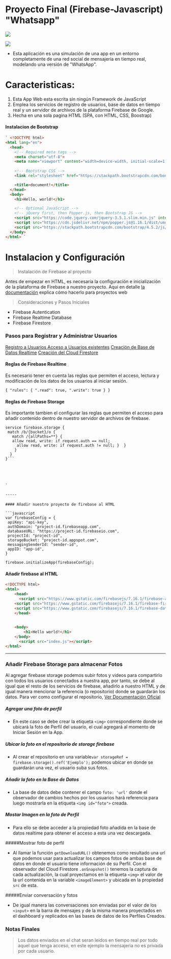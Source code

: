 
# Proyecto Final (Firebase-Javascript) "Whatsapp"
[![](https://lh3.googleusercontent.com/proxy/c9Nb2tBEAnRQ6rWZBx4dCF0W9LRZUjq-NWRB7MWFF_qbk2OI0AGZuE7LhG7d3YExnNnQLvTe25zapyzgXbwFPTtBd8W3itp5KzjI__BlodS_A2ec_1vxwwZdpqzXBO1aoqwSuXTUpw)](http://https://lh3.googleusercontent.com/proxy/c9Nb2tBEAnRQ6rWZBx4dCF0W9LRZUjq-NWRB7MWFF_qbk2OI0AGZuE7LhG7d3YExnNnQLvTe25zapyzgXbwFPTtBd8W3itp5KzjI__BlodS_A2ec_1vxwwZdpqzXBO1aoqwSuXTUpw)

[![](https://firebase.google.com/images/brand-guidelines/logo-standard.png)](http://https://firebase.google.com/images/brand-guidelines/logo-standard.png)
- Esta aplicación es una simulación de una app en un entorno completamente de una red social de mensajería en tiempo real, modelando una versión de "WhatsApp". 

# Caracteristicas:
1. Esta App Web esta escrita sin ningún Framework de JavaScript 
2. Emplea los servicios de registro de usuarios, base de datos en tiempo real y un servidor de archivos de la plataforma Firebase de Google.
3. Hecha en una sola pagina HTML (SPA, con HTML, CSS, Boostrap)



#### Instalacion de Bootstrap
```html
` <!DOCTYPE html>
<html lang="en">
  <head>
    <!-- Required meta tags -->
    <meta charset="utf-8">
    <meta name="viewport" content="width=device-width, initial-scale=1, shrink-to-fit=no">
	
    <!-- Bootstrap CSS -->
    <link rel="stylesheet" href="https://stackpath.bootstrapcdn.com/bootstrap/4.5.2/css/bootstrap.min.css" integrity="sha384-JcKb8q3iqJ61gNV9KGb8thSsNjpSL0n8PARn9HuZOnIxN0hoP+VmmDGMN5t9UJ0Z" crossorigin="anonymous">

    <title>document!</title>
  </head>
  <body>
    <h1>Hello, world!</h1>

    <!-- Optional JavaScript -->
    <!-- jQuery first, then Popper.js, then Bootstrap JS -->
    <script src="https://code.jquery.com/jquery-3.5.1.slim.min.js" integrity="sha384-DfXdz2htPH0lsSSs5nCTpuj/zy4C+OGpamoFVy38MVBnE+IbbVYUew+OrCXaRkfj" crossorigin="anonymous"></script>
    <script src="https://cdn.jsdelivr.net/npm/popper.js@1.16.1/dist/umd/popper.min.js" integrity="sha384-9/reFTGAW83EW2RDu2S0VKaIzap3H66lZH81PoYlFhbGU+6BZp6G7niu735Sk7lN" crossorigin="anonymous"></script>
    <script src="https://stackpath.bootstrapcdn.com/bootstrap/4.5.2/js/bootstrap.min.js" integrity="sha384-B4gt1jrGC7Jh4AgTPSdUtOBvfO8shuf57BaghqFfPlYxofvL8/KUEfYiJOMMV+rV" crossorigin="anonymous"></script>
  </body>
</html> `
 ```


# Instalacion y Configuración

> Instalación de Firebase al proyecto

Antes de empezar en HTML, es necesaria la configuración e inicialización de la plataforma de Firebase a nuestro proyecto. Aqui en detalle [la documentación](https://firebase.google.com/docs/web/setup) explica cómo hacerlo para proyectos web
                    
> Consideraciones y Pasos Iniciales

-  Firebase Autentication
- Firebase Realtime Database
- Firebase Firestore

### Pasos para Registrar y Administrar Usuarios

[Registro a Usuarios ](https://firebase.google.com/docs/auth/web/start)
[Acceso a Usuarios existentes](https://firebase.google.com/docs/auth/web/start)
[Creación de Base de Datos Realtime](https://firebase.google.com/docs/database/web/start)
[Creación del Cloud Firestore](https://firebase.google.com/docs/firestore/quickstart?hl=es)


#### Reglas de Firebase Realtime 
Es necesario tener en cuenta las reglas que permiten el acceso, lectura y modificación de los datos de los usuarios al iniciar sesión.

`{
  "rules": {
    ".read": true,
    ".write": true
  }
}`

#### Reglas de Firebase Storage 
Es importante tambien el configurar las reglas que permiten el acceso para añadir contenido dentro de nuestro servidor de archivos de firebase.

 ```rules_version = '2';
service firebase.storage {
  match /b/{bucket}/o {
    match /{allPaths=**} {
    allow read, write: if request.auth == null;
      allow read, write: if request.auth != null; }  }
     }
   } 
}```

 
 
 
 
 `

-----

#### Añadir nuestro proyecto de firebase al HTML　

```javascript
var firebaseConfig = {
  apiKey: "api-key",
  authDomain: "project-id.firebaseapp.com",
  databaseURL: "https://project-id.firebaseio.com",
  projectId: "project-id",
  storageBucket: "project-id.appspot.com",
  messagingSenderId: "sender-id",
  appID: "app-id",
}

firebase.initializeApp(firebaseConfig);
```

#### Añadir firebase al HTML

```html
<!DOCTYPE html>
<html>
    <head>
      <script src="https://www.gstatic.com/firebasejs/7.16.1/firebase-app.js"></script>
    <script src="https://www.gstatic.com/firebasejs/7.16.1/firebase-firestore.js"></script>
    <script src="https://www.gstatic.com/firebasejs/7.16.1/firebase-database.js"></script>
    </head>
	
	
    <body>
        <h1>Hello world!</h1>
    </body>
	  <script src="index.js"></script>
</html>
```

----

### Añadir Firebase Storage para almacenar Fotos
Al agregar firebase storage podemos subir fotos y videos para compartirlo con todos los usuarios conectados a nuestra app, por tanto, se debe al igual que el resto de los servicios de firebase, añadirlo a nuestro HTML y de igual manera mencionar la referencia (o repositorio) donde se guardarán los datos. Para ver como configurar el repositorio, [Ver Documentación Oficial](https://firebase.google.com/docs/storage/web/start)

##### Agregar una foto de perfil
- En este caso se debe crear la etiqueta `<img>` correspondiente donde se ubicará la foto de Perfil del usuario, el cual agregará al momento de Iniciar Sesión en la App. 

##### Ubicar la foto en el repositorio  de storage firebase
- Al crear el repositorio en una variable`var storageRef = firebase.storage().ref('Ejemplo');` podemos ubicar en donde se guardarán una vez, el usuario suba sus fotos.

##### Añadir la foto en la Base de Datos
- La base de datos debe contener el campo `foto: 'url'` donde el observador de cambios hechos por los usuarios hará referencia para luego mostrarla en la etiqueta `<img id="foto">` creada.


##### Mostar Imagen en la foto de Perfil
- Para ello se debe acceder a la propiedad foto añadida en la base de datos realtime para obtener el acceso a esta una vez descargada.

#####Mostrar foto de perfil
- Al llamar la función `getDownloadURL()` obtenemos como resultado una url que podemos usar para actualizar los campos fotos de ambas base de datos en donde el usuario tiene información de su Perfil. Con el observador del Cloud Firestore `.onSnapshot()` tenemos la captura de cada actualización, la cual proyectamos en la etiqueta `<img>` el valor de la url contenida en la variable `<imageElement>` y ubicada en la propiedad `src` de esta.

#####Enviar conversación y fotos

- De  igual manera las conversaciones son enviadas por el valor de los `<input>` en la barra de mensajes y de la misma manera proyectados en el dashboard y replicados en las bases de datos de los Perfiles Creados.

### Notas Finales
>Los datos enviados en el chat seran leidos en tiempo real por todo aquel que tenga acceso, en este ejemplo la mensajeria no es privada por cada usuario.
